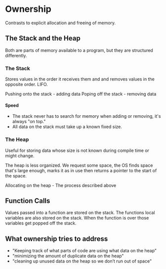 # Ownership

Contrasts to explicit allocation and freeing of memory.

## The Stack and the Heap

Both are parts of memory available to a program, but they are structured differently.

### The Stack

Stores values in the order it receives them and and removes values in the opposite order. LIFO.

Pushing onto the stack - adding data
Poping off the stack - removing data

#### Speed

 - The stack never has to search for memory when adding or removing, it's always "on top."
 - All data on the stack must take up a known fixed size.

### The Heap

Useful for storing data whose size is not known during compile time or might change.

The heap is less organized. We request some space, the OS finds space that's large enough, marks it as in use then returns a pointer to the start of the space.

Allocating on the heap - The process described above

## Function Calls

Values passed into a function are stored on the stack. The functions local variables are also stored on the stack.
When the function is over those variables get popped off the stack.

## What ownership tries to address

 - "Keeping track of what parts of code are using what data on the heap"
 - "minimizing the amount of duplicate data on the heap"
 - "cleaning up unused data on the heap so we don’t run out of space"

